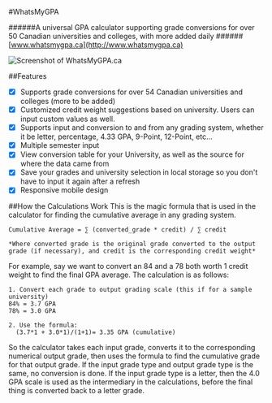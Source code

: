 #WhatsMyGPA

######A universal GPA calculator supporting grade conversions for over 50 Canadian universities and colleges, with more added daily
######[www.whatsmygpa.ca](http://www.whatsmygpa.ca)

![Screenshot of WhatsMyGPA.ca](https://raw.githubusercontent.com/sergei1152/WhatsMyGPA/master/screenshot.png)

##Features
- [x] Supports grade conversions for over 54 Canadian universities and colleges (more to be added)
- [x] Customized credit weight suggestions based on university. Users can input custom values as well.
- [x] Supports input and conversion to and from any grading system, whether it be letter, percentage, 4.33 GPA, 9-Point, 12-Point, etc...
- [x] Multiple semester input
- [x] View conversion table for your University, as well as the source for where the data came from
- [x] Save your grades and university selection in local storage so you don't have to input it again after a refresh
- [x] Responsive mobile design

##How the Calculations Work
This is the magic formula that is used in the calculator for finding the cumulative average in any grading system.
```
Cumulative Average = ∑ (converted_grade * credit) / ∑ credit

*Where converted grade is the original grade converted to the output grade (if necessary), and credit is the corresponding credit weight*
```

For example, say we want to convert an 84 and a 78 both worth 1 credit weight to find the final GPA average. The calculation is as follows: 
```
1. Convert each grade to output grading scale (this if for a sample university)
84% = 3.7 GPA
78% = 3.0 GPA

2. Use the formula:
  (3.7*1 + 3.0*1)/(1+1)= 3.35 GPA (cumulative)
```

So the calculator takes each input grade, converts it to the corresponding numerical output grade, then uses the formula to find the cumulative grade for that output grade. If the input grade type and output grade type is the same, no conversion is done. If the input grade type is a letter, then the 4.0 GPA scale is used as the intermediary in the calculations, before the final thing is converted back to a letter grade.
